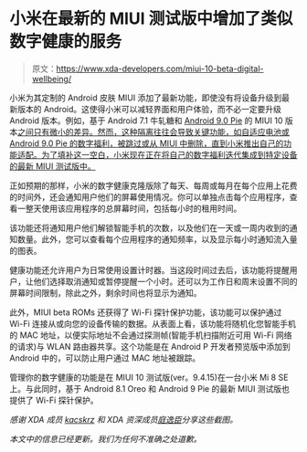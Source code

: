 # 小米在最新的 MIUI 测试版中增加了类似数字健康的服务

> 原文：<https://www.xda-developers.com/miui-10-beta-digital-wellbeing/>

小米为其定制的 Android 皮肤 MIUI 添加了最新功能，即使没有将设备升级到最新版本的 Android。这使得小米可以减轻界面和用户体验，而不必一定要升级 Android 版本。例如，基于 Android 7.1 牛轧糖和 [Android 9.0 Pie](https://www.xda-developers.com/xiaomi-redmi-note-5-pro-android-pie-miui-beta/) 的 MIUI 10 版本[之间只有微小的差异。然而，这种隔离往往会导致关键功能，如自适应电池或 Android 9.0 Pie 的数字福利，被跳过或从 MIUI 中删除，直到小米推出自己的功能适配。为了填补这一空白，小米现在正在将自己的数字福利迭代集成到特定设备的最新 MIUI 测试版中。](https://en.miui.com/thread-4335674-1-1.html)

正如预期的那样，小米的数字健康克隆版除了每天、每周或每月在每个应用上花费的时间外，还会通知用户他们的屏幕使用情况。你可以单独点击每个应用程序，查看一整天使用该应用程序的总屏幕时间，包括每小时的租用时间。

该功能还将通知用户他们解锁智能手机的次数，以及他们在一天或一周内收到的通知数量。此外，您可以查看每个应用程序的通知频率，以及显示每小时通知流入量的图表。

健康功能还允许用户为日常使用设置计时器。当这段时间过去后，该功能将提醒用户，让他们选择取消通知或暂停提醒一个小时。还可以为工作日和周末设置不同的屏幕时间限制，除此之外，剩余时间也将显示为通知。

此外，MIUI beta ROMs 还获得了 Wi-Fi 探针保护功能，该功能可以保护通过 Wi-Fi 连接从或向您的设备传输的数据。从表面上看，该功能将随机化您智能手机的 MAC 地址，以便实际地址不会通过探测帧(智能手机扫描附近可用 Wi-Fi 网络的请求)与 WLAN 路由器共享。这个功能是在 Android P 开发者预览版中添加到 Android 中的，可以防止用户通过 MAC 地址被跟踪。

管理你的数字健康的功能是在 MIUI 10 测试版(ver。9.4.15)在一台小米 Mi 8 SE 上。与此同时，基于 Android 8.1 Oreo 和 Android 9 Pie 的最新 MIUI 测试版也提供了 Wi-Fi 探针保护。

*感谢 XDA 成员 [kacskrz](https://forum.xda-developers.com/member.php?u=8240900) 和 XDA 资深成员[庭逸臣](https://forum.xda-developers.com/member.php?u=7500669)分享这些截图。*

*本文中的信息已经更新。我们为任何不准确之处道歉。*